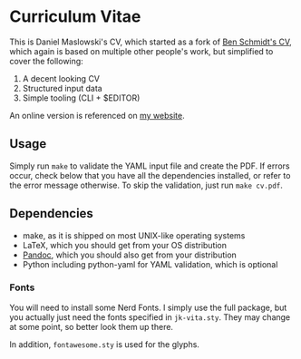 # Curriculum Vitae

This is Daniel Maslowski's CV, which started as a fork of
[Ben Schmidt's CV](https://github.com/bmschmidt/CV-pandoc-healy), which again
is based on multiple other people's work, but simplified to cover the following:

1. A decent looking CV
2. Structured input data
3. Simple tooling (CLI + $EDITOR)

An online version is referenced on [my website](https://dan.orangecms.org/).

## Usage

Simply run `make` to validate the YAML input file and create the PDF. If errors
occur, check below that you have all the dependencies installed, or refer to the
error message otherwise. To skip the validation, just run `make cv.pdf`.

## Dependencies

- make, as it is shipped on most UNIX-like operating systems
- LaTeX, which you should get from your OS distribution
- [Pandoc](https://pandoc.org), which you should also get from your distribution
- Python including python-yaml for YAML validation, which is optional

### Fonts

You will need to install some Nerd Fonts. I simply use the full package, but you
actually just need the fonts specified in `jk-vita.sty`. They may change at
some point, so better look them up there.

In addition, `fontawesome.sty` is used  for the glyphs.
